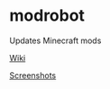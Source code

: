 # modrobot
Updates Minecraft mods

[Wiki](https://github.com/calloatti/modrobot/wiki)

[Screenshots](https://github.com/calloatti/modrobot/wiki/Screenshots)
